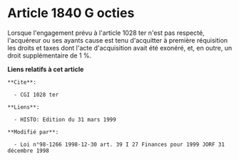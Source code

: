 # Article 1840 G octies

Lorsque l'engagement prévu à l'article 1028 ter n'est pas respecté, l'acquéreur ou ses ayants cause est tenu d'acquitter à
première réquisition les droits et taxes dont l'acte d'acquisition avait été exonéré, et, en outre, un droit supplémentaire
de 1 %.

**Liens relatifs à cet article**

	**Cite**:

	  - CGI 1028 ter

	**Liens**:

	  - HISTO: Edition du 31 mars 1999

	**Modifié par**:

	  - Loi n°98-1266 1998-12-30 art. 39 I 27 Finances pour 1999 JORF 31 décembre 1998
